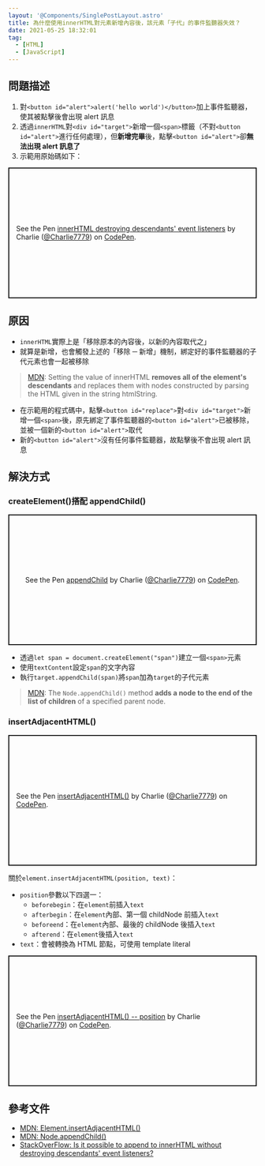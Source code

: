 ```yaml
---
layout: '@Components/SinglePostLayout.astro'
title: 為什麼使用innerHTML對元素新增內容後，該元素「子代」的事件監聽器失效？
date: 2021-05-25 18:32:01
tag:
  - [HTML]
  - [JavaScript]
---
```


## 問題描述

1. 對`<button id="alert">alert('hello world')</button>`加上事件監聽器，使其被點擊後會出現 alert 訊息
1. 透過`innerHTML`對`<div id="target">`新增一個`<span>`標籤（不對`<button id="alert">`進行任何處理），但**新增完畢**後，點擊`<button id="alert">`卻**無法出現 alert 訊息了**
1. 示範用原始碼如下：

<p class="codepen" data-height="265" data-theme-id="dark" data-default-tab="js,result" data-user="Charlie7779" data-slug-hash="JjWJdBW" style="height: 265px; box-sizing: border-box; display: flex; align-items: center; justify-content: center; border: 2px solid; margin: 1em 0; padding: 1em;" data-pen-title="innerHTML destroying descendants' event listeners">
  <span>See the Pen <a href="https://codepen.io/Charlie7779/pen/JjWJdBW">
  innerHTML destroying descendants' event listeners</a> by Charlie (<a href="https://codepen.io/Charlie7779">@Charlie7779</a>)
  on <a href="https://codepen.io">CodePen</a>.</span>
</p>
<script async src="https://cpwebassets.codepen.io/assets/embed/ei.js"></script>

## 原因

- `innerHTML`實際上是「移除原本的內容後，以新的內容取代之」
- 就算是新增，也會觸發上述的「移除 ─ 新增」機制，綁定好的事件監聽器的子代元素也會一起被移除

> [MDN](https://developer.mozilla.org/en-US/docs/Web/API/Element/innerHTML#value): Setting the value of innerHTML **removes all of the element's descendants** and replaces them with nodes constructed by parsing the HTML given in the string htmlString.

- 在示範用的程式碼中，點擊`<button id="replace">`對`<div id="target">`新增一個`<span>`後，原先綁定了事件監聽器的`<button id="alert">`已被移除，並被一個新的`<button id="alert">`取代
- 新的`<button id="alert">`沒有任何事件監聽器，故點擊後不會出現 alert 訊息

## 解決方式

### createElement()搭配 appendChild()

<p class="codepen" data-height="265" data-theme-id="dark" data-default-tab="js,result" data-user="Charlie7779" data-slug-hash="jOBwbEE" style="height: 265px; box-sizing: border-box; display: flex; align-items: center; justify-content: center; border: 2px solid; margin: 1em 0; padding: 1em;" data-pen-title="appendChild">
  <span>See the Pen <a href="https://codepen.io/Charlie7779/pen/jOBwbEE">
  appendChild</a> by Charlie (<a href="https://codepen.io/Charlie7779">@Charlie7779</a>)
  on <a href="https://codepen.io">CodePen</a>.</span>
</p>
<script async src="https://cpwebassets.codepen.io/assets/embed/ei.js"></script>

- 透過`let span = document.createElement("span")`建立一個`<span>`元素
- 使用`textContent`設定`span`的文字內容
- 執行`target.appendChild(span)`將`span`加為`target`的子代元素

> [MDN](https://developer.mozilla.org/en-US/docs/Web/API/Node/appendChild): The `Node.appendChild()` method **adds a node to the end of the list of children** of a specified parent node.

### insertAdjacentHTML()

<p class="codepen" data-height="265" data-theme-id="dark" data-default-tab="js,result" data-user="Charlie7779" data-slug-hash="GRWEpoP" style="height: 265px; box-sizing: border-box; display: flex; align-items: center; justify-content: center; border: 2px solid; margin: 1em 0; padding: 1em;" data-pen-title="insertAdjacentHTML()">
  <span>See the Pen <a href="https://codepen.io/Charlie7779/pen/GRWEpoP">
  insertAdjacentHTML()</a> by Charlie (<a href="https://codepen.io/Charlie7779">@Charlie7779</a>)
  on <a href="https://codepen.io">CodePen</a>.</span>
</p>
<script async src="https://cpwebassets.codepen.io/assets/embed/ei.js"></script>

關於`element.insertAdjacentHTML(position, text)`：

- `position`參數以下四選一：
  - `beforebegin`：在`element`前插入`text`
  - `afterbegin`：在`element`內部、第一個 childNode 前插入`text`
  - `beforeend`：在`element`內部、最後的 childNode 後插入`text`
  - `afterend`：在`element`後插入`text`
- `text`：會被轉換為 HTML 節點，可使用 template literal

<p class="codepen" data-height="265" data-theme-id="dark" data-default-tab="js,result" data-user="Charlie7779" data-slug-hash="eYvRpvv" style="height: 265px; box-sizing: border-box; display: flex; align-items: center; justify-content: center; border: 2px solid; margin: 1em 0; padding: 1em;" data-pen-title="insertAdjacentHTML() -- position">
  <span>See the Pen <a href="https://codepen.io/Charlie7779/pen/eYvRpvv">
  insertAdjacentHTML() -- position</a> by Charlie (<a href="https://codepen.io/Charlie7779">@Charlie7779</a>)
  on <a href="https://codepen.io">CodePen</a>.</span>
</p>
<script async src="https://cpwebassets.codepen.io/assets/embed/ei.js"></script>

## 參考文件

- [MDN: Element.insertAdjacentHTML()](https://developer.mozilla.org/en-US/docs/Web/API/Element/insertAdjacentHTML)
- [MDN: Node.appendChild()](https://developer.mozilla.org/en-US/docs/Web/API/Node/appendChild)
- [StackOverFlow: Is it possible to append to innerHTML without destroying descendants' event listeners?](https://stackoverflow.com/questions/595808/is-it-possible-to-append-to-innerhtml-without-destroying-descendants-event-list)
